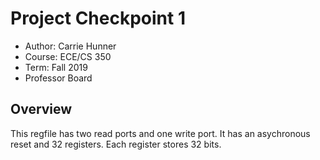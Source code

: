 # Project Checkpoint 1
 - Author: Carrie Hunner
 - Course: ECE/CS 350
 - Term: Fall 2019
 - Professor Board
 
 ## Overview
 This regfile has two read ports and one write port. It has an asychronous reset and 32 registers. Each register stores 32 bits.
